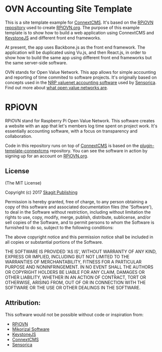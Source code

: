 # OVN Accounting Site Template
This is a site template example for [ConnextCMS](http://connextcms.com). It's based on the 
[RPiOVN repository](https://github.com/christroutner/rpiovn) used to create [RPiOVN.org](http://rpiovn.org).
The purpose of this example template is to show how to build a web application using ConnextCMS
and [KeystoneJS](https://github.com/keystonejs/keystone) and different front end frameworks.

At present, the app uses Backbone.js as the front end framework. The application will be duplicated
using Vu.js, and then React.js, in order to show how to build the same app using different front
end frameworks but the same server-side software.

OVN stands for Open Value Network. This app allows for simple accounting and reporting of time
commited to software projects. It's originally based on concepts used in the [NRP valuenet accounting software](https://github.com/valnet/valuenetwork)
used by [Sensorica](http://www.sensorica.co/).
Find out more about [what open value networks are](http://rpiovn.org/blog/post/what-is-an-open-value-network).

# RPiOVN
RPiOVN stand for Raspberry Pi Open Value Network. This software creates a website with an app that let's members
log time spent on project work. It's essentially accounting software, with a focus on transparency and collaboration.

Code in this repository runs on top of [ConnextCMS](http://connextcms.com) is based on the 
[plugin-template-connextcms](https://github.com/skagitpublishing/plugin-template-connextcms) repository. You can see
the software in action by signing up for an account on [RPiOVN.org](http://rpiovn.org).

## License
(The MIT License)

Copyright (c) 2017 [Skagit Publishing](http://skagitconnext.com/)

Permission is hereby granted, free of charge, to any person obtaining a copy of this software and associated documentation files (the 'Software'), to deal in the Software without restriction, including without limitation the rights to use, copy, modify, merge, publish, distribute, sublicense, and/or sell copies of the Software, and to permit persons to whom the Software is furnished to do so, subject to the following conditions:

The above copyright notice and this permission notice shall be included in all copies or substantial portions of the Software.

THE SOFTWARE IS PROVIDED 'AS IS', WITHOUT WARRANTY OF ANY KIND, EXPRESS OR IMPLIED, INCLUDING BUT NOT LIMITED TO THE WARRANTIES OF MERCHANTABILITY, FITNESS FOR A PARTICULAR PURPOSE AND NONINFRINGEMENT. IN NO EVENT SHALL THE AUTHORS OR COPYRIGHT HOLDERS BE LIABLE FOR ANY CLAIM, DAMAGES OR OTHER LIABILITY, WHETHER IN AN ACTION OF CONTRACT, TORT OR OTHERWISE, ARISING FROM, OUT OF OR IN CONNECTION WITH THE SOFTWARE OR THE USE OR OTHER DEALINGS IN THE SOFTWARE.


## Attribution:
This software would not be possible without code or inspiration from:
* [RPiOVN](http://rpiovn.org)
* [Mikorizal Software](http://mikorizal.org/software.html)
* [KeystoneJS](https://github.com/keystonejs/keystone)
* [ConnextCMS](http://connextcms.com)
* [Sensorica](http://sensorica.co/)